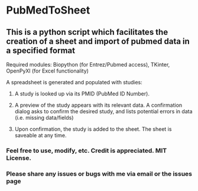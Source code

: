 # PubMedToSheet

## This is a python script which facilitates the creation of a sheet and import of pubmed data in a specified format

Required modules: Biopython (for Entrez/Pubmed access), TKinter, OpenPyXl (for Excel functionality)

A spreadsheet is generated and populated with studies:

1) A study is looked up via its PMID (PubMed ID Number).

2) A preview of the study appears with its relevant data. A confirmation dialog asks to confirm the desired study, and lists potential errors in data (i.e. missing data/fields)

3) Upon confirmation, the study is added to the sheet. The sheet is saveable at any time.

### Feel free to use, modify, etc. Credit is appreciated. MIT License.

### Please share any issues or bugs with me via email or the issues page
